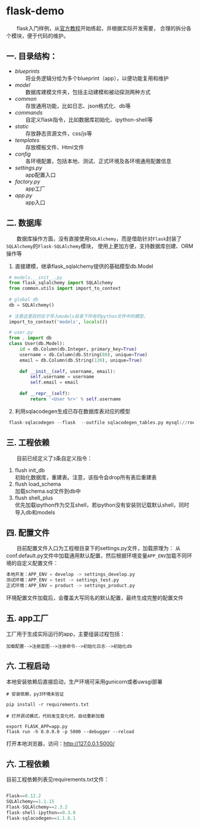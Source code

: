 # flask-demo

&emsp;&emsp;flask入门样例，从[官方教程](http://docs.jinkan.org/docs/flask/tutorial/index.html)开始练起，并根据实际开发需要，
合理的拆分各个模块，便于代码的维护。

## 一. 目录结构：
   
   - *blueprints*     
   &emsp;&emsp;将业务逻辑分给为多个blueprint（app），以便功能复用和维护
   - *model*     
   &emsp;&emsp;数据库建模文件夹，包括主动建模和被动探测两种方式   
   - *common*     
   &emsp;&emsp;存放通用功能，比如日志、json格式化、db等
   - *commands*     
   &emsp;&emsp;自定义flask指令，比如数据库初始化、ipython-shell等   
   - *static*     
   &emsp;&emsp;存放静态资源文件，css/js等
   - *templates*      
   &emsp;&emsp;存放模板文件、Html文件
   - *config*  
   &emsp;&emsp;各环境配置，包括本地、测试、正式环境及各环境通用配置信息
   - *settings.py*  
   &emsp;&emsp;app配置入口
   - *factory.py*  
   &emsp;&emsp;app工厂
   - *app.py*     
   &emsp;&emsp;app入口

## 二. 数据库

&emsp;&emsp;数据库操作方面，没有直接使用`SQLAlchemy`，而是借助针对`Flask`封装了`SQLAlchemy`的`Flask-SQLAlchemy`模块，
使用上更加方便，支持数据库创建、ORM操作等
   
   1. 直接建模，继承flask_sqlalchemy提供的基础模型db.Model
   ```python
    # models.__init__.py
    from flask_sqlalchemy import SQLAlchemy
    from common.utils import import_to_context
    
    # global db
    db = SQLAlchemy()
    
    # 注意这里目的在于导入models目录下所有的python文件中的模型，
    import_to_context('models', locals())
```

   ```python    
    # user.py
    from . import db
    class User(db.Model):
        id = db.Column(db.Integer, primary_key=True)
        username = db.Column(db.String(80), unique=True)
        email = db.Column(db.String(120), unique=True)
    
        def __init__(self, username, email):
            self.username = username
            self.email = email
    
        def __repr__(self):
            return '<User %r>' % self.username
```
   2. 利用sqlacodegen生成已存在数据库表对应的模型
   ```python
    flask-sqlacodegen --flask  --outfile sqlacodegen_tables.py mysql://root:root@localhost:3306/flask
```

## 三. 工程依赖

&emsp;&emsp;目前已经定义了`3`条自定义指令：
  1. flush init_db  
    初始化数据库，重建表。注意，该指令会drop所有表后重建表
  2. flush load_schema  
    加载schema.sql文件到db中
  3. flush shell_plus   
    优先加载ipython作为交互shell，若ipython没有安装则记载默认shell，同时导入db和models
    

## 四. 配置文件

&emsp;&emsp;目前配置文件入口为工程根目录下的settings.py文件，加载原理为：
从conf.default.py文件中加载通用默认配置，然后根据环境变量`APP_ENV`加载不同环境的自定义配置文件：

```python
本地开发：APP_ENV = develop -> settings_develop.py
测试环境：APP_ENV = test -> settings_test.py
正式环境：APP_ENV = product -> settings_product.py
```
环境配置文件加载后，会覆盖大写同名的默认配置，最终生成完整的配置文件

## 五. app工厂

工厂用于生成实际运行的app，主要组装过程包括：     
```
加载配置-->注册蓝图-->注册命令-->初始化日志-->初始化db
```

## 六. 工程启动

本地安装依赖后直接启动，生产环境可采用gunicorn或者uwsgi部署
     
```
# 安装依赖，py3环境未验证

pip install -r requirements.txt

# 打开调试模式，代码发生变化时，自动重新加载

export FLASK_APP=app.py
flask run -h 0.0.0.0 -p 5000 --debugger --reload
```
打开本地浏览器，访问：http://127.0.0.1:5000/

## 六. 工程依赖

目前工程依赖列表见requirements.txt文件：

```python

Flask==0.12.2
SQLAlchemy==1.1.15
Flask-SQLAlchemy==2.3.2
flask-shell-ipython==0.3.0
flask-sqlacodegen==1.1.6.1

```